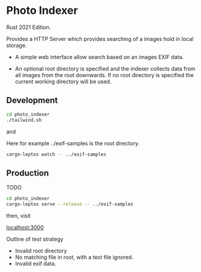# Photo Indexer

Rust 2021 Edition.

Provides a HTTP Server which provides searching of a images hold in local storage.

* A simple web interface allow search based on an images EXIF data.

* An optional root directory is specified and the indexer collects data from all images from the root downwards. If no root directory is specified the current working directory will be used.

## Development

```bash
cd photo_indexer
./tailwind.sh
```

and

Here for example ../exif-samples is the root directory.

```bash
cargo-leptos watch -- ../exif-samples
```

## Production

TODO

```bash
cd photo_indexer
cargo-leptos serve --release -- ../exif-samples
```

then, visit

[localhost:3000](http://localhost:3000/)

Outline of test strategy

* Invalid root directory
* No matching file in root, with a text file ignored.
* Invalid exif data.
